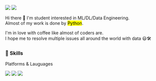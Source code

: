 
<a href = "https://streetlamplee.github.io/" target="_blank"><img src = "https://img.shields.io/badge/BLOG-000000?style=flat-square&logo=GitHub&logoColor=FFFFFF"/></a>
<a href = "mailto: jinintg@gmail.com" target="_blank"><img src = "https://img.shields.io/badge/jinintg@gmail.com-FF6347?style=flat-square&logo=Gmail&logoColor=FFFFFF"/></a>

Hi there 👋 I'm student interested in ML/DL/Data Engineering.<br>
Almost of my work is done by <mark>Python</mark>.

I'm in love with coffee like almost of coders are.<br>
I hope me to resolve multiple issues all around the world with data 😃🛠

### 💪 Skills

Platforms & Lauguages

<img src = "https://img.shields.io/badge/Python-4683b4?style=flat-square&logo=Python&logoColor=FFFFFF"/>
<img src = "https://img.shields.io/badge/scikit-learn-FF4500?style=flat-square&logo=scikit-learn&logoColor=FFFFFF"/>
<img src = "https://img.shields.io/badge/PyTorch-FF0000?style=flat-square&logo=PyTorch&logoColor=FFFFFF"/>




<!--
**streetlamplee/streetlamplee** is a ✨ _special_ ✨ repository because its `README.md` (this file) appears on your GitHub profile.

Here are some ideas to get you started:

- 🔭 I’m currently working on ...
- 🌱 I’m currently learning ...
- 👯 I’m looking to collaborate on ...
- 🤔 I’m looking for help with ...
- 💬 Ask me about ...
- 📫 How to reach me: ...
- 😄 Pronouns: ...
- ⚡ Fun fact: ...
-->
